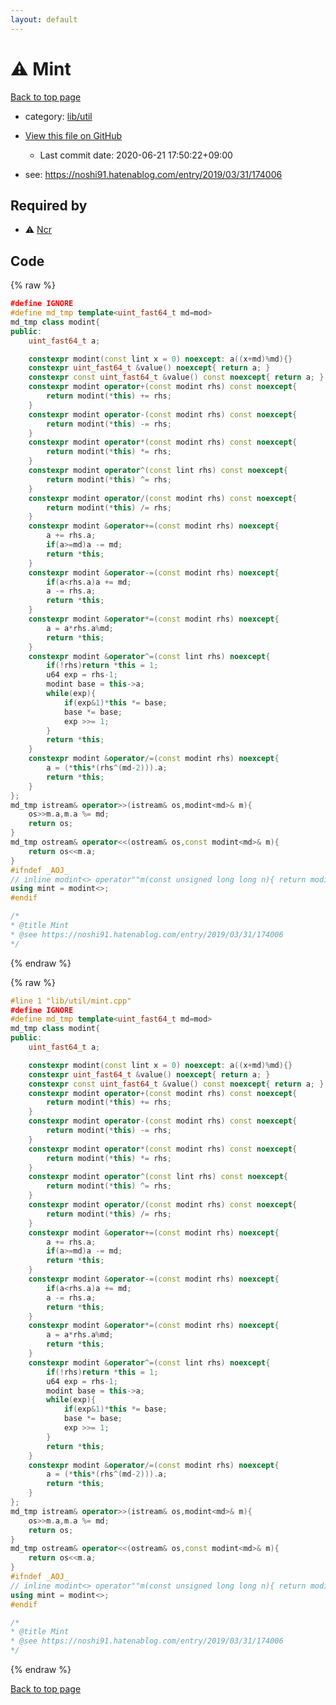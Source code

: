 ```yaml
---
layout: default
---
```


<!-- mathjax config similar to math.stackexchange -->
<script type="text/javascript" async
  src="https://cdnjs.cloudflare.com/ajax/libs/mathjax/2.7.5/MathJax.js?config=TeX-MML-AM_CHTML">
</script>
<script type="text/x-mathjax-config">
  MathJax.Hub.Config({
    TeX: { equationNumbers: { autoNumber: "AMS" }},
    tex2jax: {
      inlineMath: [ ['$','$'] ],
      processEscapes: true
    },
    "HTML-CSS": { matchFontHeight: false },
    displayAlign: "left",
    displayIndent: "2em"
  });
</script>

<script type="text/javascript" src="https://cdnjs.cloudflare.com/ajax/libs/jquery/3.4.1/jquery.min.js"></script>
<script src="https://cdn.jsdelivr.net/npm/jquery-balloon-js@1.1.2/jquery.balloon.min.js" integrity="sha256-ZEYs9VrgAeNuPvs15E39OsyOJaIkXEEt10fzxJ20+2I=" crossorigin="anonymous"></script>
<script type="text/javascript" src="../../../assets/js/copy-button.js"></script>
<link rel="stylesheet" href="../../../assets/css/copy-button.css" />


# :warning: Mint

<a href="../../../index.html">Back to top page</a>

* category: <a href="../../../index.html#76d75a8065c92efe3b83e817563c11ef">lib/util</a>
* <a href="{{ site.github.repository_url }}/blob/master/lib/util/mint.cpp">View this file on GitHub</a>
    - Last commit date: 2020-06-21 17:50:22+09:00


* see: <a href="https://noshi91.hatenablog.com/entry/2019/03/31/174006">https://noshi91.hatenablog.com/entry/2019/03/31/174006</a>


## Required by

* :warning: <a href="ncr.cpp.html">Ncr</a>


## Code

<a id="unbundled"></a>
{% raw %}
```cpp
﻿#define IGNORE
#define md_tmp template<uint_fast64_t md=mod>
md_tmp class modint{
public:
	uint_fast64_t a;

	constexpr modint(const lint x = 0) noexcept: a((x+md)%md){}
	constexpr uint_fast64_t &value() noexcept{ return a; }
	constexpr const uint_fast64_t &value() const noexcept{ return a; }
	constexpr modint operator+(const modint rhs) const noexcept{
		return modint(*this) += rhs;
	}
	constexpr modint operator-(const modint rhs) const noexcept{
		return modint(*this) -= rhs;
	}
	constexpr modint operator*(const modint rhs) const noexcept{
		return modint(*this) *= rhs;
	}
	constexpr modint operator^(const lint rhs) const noexcept{
		return modint(*this) ^= rhs;
	}
	constexpr modint operator/(const modint rhs) const noexcept{
		return modint(*this) /= rhs;
	}
	constexpr modint &operator+=(const modint rhs) noexcept{
		a += rhs.a;
		if(a>=md)a -= md;
		return *this;
	}
	constexpr modint &operator-=(const modint rhs) noexcept{
		if(a<rhs.a)a += md;
		a -= rhs.a;
		return *this;
	}
	constexpr modint &operator*=(const modint rhs) noexcept{
		a = a*rhs.a%md;
		return *this;
	}
	constexpr modint &operator^=(const lint rhs) noexcept{
		if(!rhs)return *this = 1;
		u64 exp = rhs-1;
		modint base = this->a;
		while(exp){
			if(exp&1)*this *= base;
			base *= base;
			exp >>= 1;
		}
		return *this;
	}
	constexpr modint &operator/=(const modint rhs) noexcept{
		a = (*this*(rhs^(md-2))).a;
		return *this;
	}
};
md_tmp istream& operator>>(istream& os,modint<md>& m){
	os>>m.a,m.a %= md;
	return os;
}
md_tmp ostream& operator<<(ostream& os,const modint<md>& m){
	return os<<m.a;
}
#ifndef _AOJ_
// inline modint<> operator""m(const unsigned long long n){ return modint<>(n); }
using mint = modint<>;
#endif

/*
* @title Mint
* @see https://noshi91.hatenablog.com/entry/2019/03/31/174006
*/

```
{% endraw %}

<a id="bundled"></a>
{% raw %}
```cpp
#line 1 "lib/util/mint.cpp"
﻿#define IGNORE
#define md_tmp template<uint_fast64_t md=mod>
md_tmp class modint{
public:
	uint_fast64_t a;

	constexpr modint(const lint x = 0) noexcept: a((x+md)%md){}
	constexpr uint_fast64_t &value() noexcept{ return a; }
	constexpr const uint_fast64_t &value() const noexcept{ return a; }
	constexpr modint operator+(const modint rhs) const noexcept{
		return modint(*this) += rhs;
	}
	constexpr modint operator-(const modint rhs) const noexcept{
		return modint(*this) -= rhs;
	}
	constexpr modint operator*(const modint rhs) const noexcept{
		return modint(*this) *= rhs;
	}
	constexpr modint operator^(const lint rhs) const noexcept{
		return modint(*this) ^= rhs;
	}
	constexpr modint operator/(const modint rhs) const noexcept{
		return modint(*this) /= rhs;
	}
	constexpr modint &operator+=(const modint rhs) noexcept{
		a += rhs.a;
		if(a>=md)a -= md;
		return *this;
	}
	constexpr modint &operator-=(const modint rhs) noexcept{
		if(a<rhs.a)a += md;
		a -= rhs.a;
		return *this;
	}
	constexpr modint &operator*=(const modint rhs) noexcept{
		a = a*rhs.a%md;
		return *this;
	}
	constexpr modint &operator^=(const lint rhs) noexcept{
		if(!rhs)return *this = 1;
		u64 exp = rhs-1;
		modint base = this->a;
		while(exp){
			if(exp&1)*this *= base;
			base *= base;
			exp >>= 1;
		}
		return *this;
	}
	constexpr modint &operator/=(const modint rhs) noexcept{
		a = (*this*(rhs^(md-2))).a;
		return *this;
	}
};
md_tmp istream& operator>>(istream& os,modint<md>& m){
	os>>m.a,m.a %= md;
	return os;
}
md_tmp ostream& operator<<(ostream& os,const modint<md>& m){
	return os<<m.a;
}
#ifndef _AOJ_
// inline modint<> operator""m(const unsigned long long n){ return modint<>(n); }
using mint = modint<>;
#endif

/*
* @title Mint
* @see https://noshi91.hatenablog.com/entry/2019/03/31/174006
*/

```
{% endraw %}

<a href="../../../index.html">Back to top page</a>

